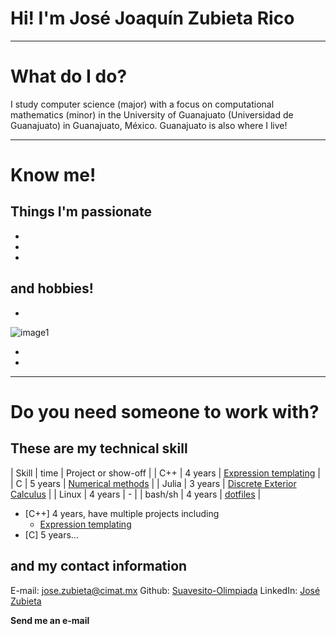 # Hi! I'm José Joaquín Zubieta Rico

---

# What do I do?

I study computer science (major) with a focus on computational mathematics
(minor) in the University of Guanajuato (Universidad de Guanajuato) in
Guanajuato, México. Guanajuato is also where I live!

[//]: # (Here is where we'll put the location)

---

# Know me!

## Things I'm passionate

 -  
 -  
 -  

## and hobbies!

 -  

![image1](/to/image.jpg)

 -  
 -  

---

# Do you need someone to work with?

## These are my technical skill

[//]: # (It can be a table like the next)

| Skill   | time    | Project or show-off                                                            |
| C++     | 4 years | [Expression templating](https://github.com/Suavesito-Olimpiada/BoostTest)      |
| C       | 5 years | [Numerical methods](https://github.com/Suavesito-Olimpiada/NumericalMethods.c) |
| Julia   | 3 years | [Discrete Exterior Calculus](https://github.com/Suavesito-Olimpiada/DEC2D.jl)  |
| Linux   | 4 years | -                                                                              |
| bash/sh | 4 years | [dotfiles](https://github.com/Suavesito-Olimpiada/dotfiles)                    |

[//]: # (or a list like this one)

 -  [C++]   4 years, have multiple projects including
     -  [Expression templating](https://github.com/Suavesito-Olimpiada/BoostTest)
 -  [C]     5 years...


## and my contact information

E-mail: [jose.zubieta@cimat.mx](mailto:jose.zubieta@cimat.mx)
Github: [Suavesito-Olimpiada](https://github.com/Suavesito-Olimpiada)
LinkedIn: [José Zubieta](https://www.linkedin.com/in/jjzubietar/)

**Send me an e-mail**

[//]: # (We can add a send-message form here)
